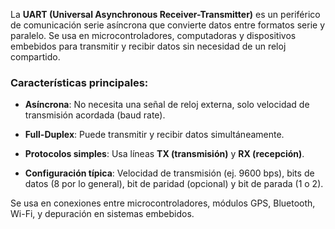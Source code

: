La **UART (Universal Asynchronous Receiver-Transmitter)** es un periférico de comunicación serie asíncrona que convierte datos entre formatos serie y paralelo. Se usa en microcontroladores, computadoras y dispositivos embebidos para transmitir y recibir datos sin necesidad de un reloj compartido.

### Características principales:

- **Asíncrona**: No necesita una señal de reloj externa, solo velocidad de transmisión acordada (baud rate).
    
- **Full-Duplex**: Puede transmitir y recibir datos simultáneamente.
    
- **Protocolos simples**: Usa líneas **TX (transmisión)** y **RX (recepción)**.
    
- **Configuración típica**: Velocidad de transmisión (ej. 9600 bps), bits de datos (8 por lo general), bit de paridad (opcional) y bit de parada (1 o 2).
    

Se usa en conexiones entre microcontroladores, módulos GPS, Bluetooth, Wi-Fi, y depuración en sistemas embebidos.